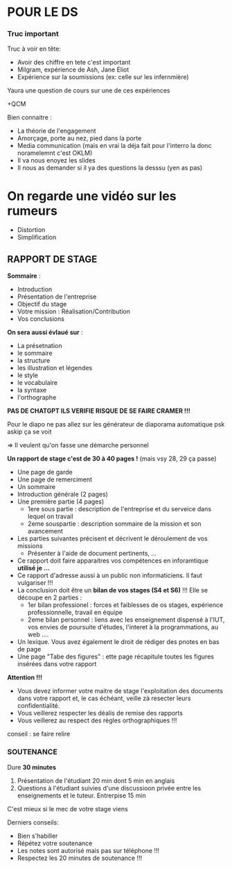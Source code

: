 # POUR LE DS

### Truc important
Truc à voir en tête: 
- Avoir des chiffre en tete c'est important
- Milgram, expérience de Ash, Jane Eliot
- Expérience sur la soumissions (ex: celle sur les infernmière)

Yaura une question de cours sur une de ces expériences

+QCM

Bien connaitre :
- La théorie de l'engagement
- Amorçage, porte au nez, pied dans la porte
- Media communication (mais en vrai la déja fait pour l'interro la donc noramelemnt c'est OKLM)
- Il va nous enoyez les slides
- Il nous as demander si il ya des questions la desssu (yen as pas)

# On regarde une vidéo sur les rumeurs


- Distortion
- Simplification
 

## RAPPORT DE STAGE

**Sommaire** :
- Introduction
- Présentation de l'entreprise
- Objectif du stage
- Votre mission : Réalisation/Contribution
- Vos conclusions

**On sera aussi évlaué sur** :
- La présetnation
- le sommaire
- la structure
- les illustration et légendes
- le style
- le vocabulaire
- la syntaxe
- l'orthographe


**PAS DE CHATGPT ILS VERIFIE RISQUE DE SE FAIRE CRAMER !!!**

Pour le diapo ne pas allez sur les générateur de diaporama automatique psk askip ça se voit

=> Il veulent qu'on fasse une démarche personnel



**Un rapport de stage c'est de 30 à 40 pages !** (mais vsy 28, 29 ça passe)
- Une page de garde
- Une page de remerciment
- Un sommaire
- Introduction générale (2 pages)
- Une première partie (4 pages)
	- 1ere sous partie : description de l'entreprise et du serveice dans lequel on travail
	- 2eme souspartie : description sommaire de la mission et son avancement
- Les parties suivantes précisent et décrivent le déroulement de vos missions
	- Présenter à l'aide de document pertinents, ...
- Ce rapport doit faire apparaitres vos compétences en inforamtique **utilisé je ...**
- Ce rapport d'adresse aussi à un public non informaticiens. Il faut vulgariser !!!
- La conclusion doit être un **bilan de vos stages (S4 et S6)** !!! Elle se découpe en 2 parties :
	- 1er bilan professionel : forces et faiblesses de os stages, expérience professionnelle, travail en équipe
	- 2eme bilan personnel : liens avec les enseignement dispensé à l'IUT, vos envies de poursuite d'études, l'interet à la programmations, au web ....
- Un lexique. Vous avez également le droit de rédiger des pnotes en bas de page
- Une page "Tabe des figures" : ette page récapitule toutes les figures insérées dans votre rapport

**Attention !!!**
- Vous devez informer votre maitre de stage l'exploitation des documents dans votre rapport et, le cas échéant, veille zà resecter leurs confidentialité.
- Vous veillerez  respecter les déalis de remise des rapports
- Vous veillerez au respect des règles orthographiques !!!

conseil : se faire relire 



### SOUTENANCE 

Dure **30 minutes**

1) Présentation de l'étudiant 20 min dont 5 min en anglais
2) Questions à l'étudiant suivies d'une discussioon privée entre les enseignements et le tuteur. Entrerpise 15 min

C'est mieux si le mec de votre stage viens


Derniers conseils:
- Bien s'habiller
- Répétez votre soutenance
- Les notes sont autorisé mais pas sur téléphone !!!
- Respectez les 20 minutes de soutenance !!!

